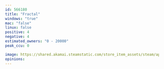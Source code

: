 ```yaml
---
id: 566180
title: "Fractal"
windows: "true"
mac: "false"
linux: false
positive: 4
negative: 4
estimated_owners: "0 - 20000"
peak_ccu: 0

image: https://shared.akamai.steamstatic.com/store_item_assets/steam/apps/566180/header.jpg?t=1508030246
opinions:
---
```

